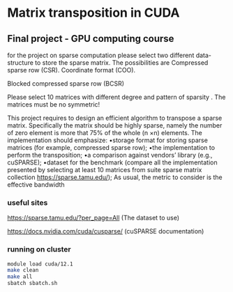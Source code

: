 # Matrix transposition in CUDA
## Final project - GPU computing course 

for the project on sparse computation please select two different data-structure to store the sparse matrix. 
The possibilities are
Compressed sparse row (CSR).
Coordinate format (COO).

Blocked compressed sparse row (BCSR)

Please select 10 matrices with different degree and pattern of sparsity .
The matrices must be no symmetric! 



This project requires to design an efficient algorithm to transpose a sparse matrix. Specifically the
matrix should be highly sparse, namely the number of zero element is more that 75% of the whole
(n ×n) elements. The implementation should emphasize:
•storage format for storing sparse matrices (for example, compressed sparse row);
•the implementation to perform the transposition;
•a comparison against vendors’ library (e.g., cuSPARSE);
•dataset for the benchmark (compare all the implementation presented by selecting at least 10
matrices from suite sparse matrix collection https://sparse.tamu.edu/);
As usual, the metric to consider is the effective bandwidth



### useful sites
https://sparse.tamu.edu/?per_page=All (The dataset to use)

https://docs.nvidia.com/cuda/cusparse/ (cuSPARSE documentation)


### running on cluster
```bash
module load cuda/12.1
make clean
make all
sbatch sbatch.sh
```
